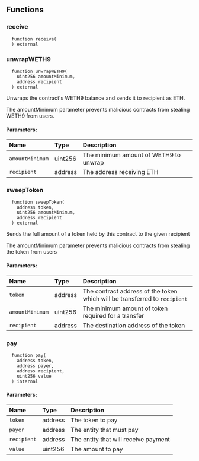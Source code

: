 


## Functions
### receive
```solidity
  function receive(
  ) external
```




### unwrapWETH9
```solidity
  function unwrapWETH9(
    uint256 amountMinimum,
    address recipient
  ) external
```
Unwraps the contract's WETH9 balance and sends it to recipient as ETH.

The amountMinimum parameter prevents malicious contracts from stealing WETH9 from users.

#### Parameters:
| Name | Type | Description                                                          |
| :--- | :--- | :------------------------------------------------------------------- |
|`amountMinimum` | uint256 | The minimum amount of WETH9 to unwrap
|`recipient` | address | The address receiving ETH

### sweepToken
```solidity
  function sweepToken(
    address token,
    uint256 amountMinimum,
    address recipient
  ) external
```
Sends the full amount of a token held by this contract to the given recipient

The amountMinimum parameter prevents malicious contracts from stealing the token from users

#### Parameters:
| Name | Type | Description                                                          |
| :--- | :--- | :------------------------------------------------------------------- |
|`token` | address | The contract address of the token which will be transferred to `recipient`
|`amountMinimum` | uint256 | The minimum amount of token required for a transfer
|`recipient` | address | The destination address of the token

### pay
```solidity
  function pay(
    address token,
    address payer,
    address recipient,
    uint256 value
  ) internal
```


#### Parameters:
| Name | Type | Description                                                          |
| :--- | :--- | :------------------------------------------------------------------- |
|`token` | address | The token to pay
|`payer` | address | The entity that must pay
|`recipient` | address | The entity that will receive payment
|`value` | uint256 | The amount to pay


